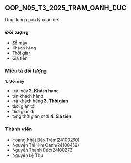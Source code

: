 ## OOP_N05_T3_2025_TRAM_OANH_DUC
Ứng dụng quản lý quán net


###  Đối tượng
- Số máy
- Khách hàng
- Thời gian
- Giá tiền

### Miêu tả đối tượng
**1. Số máy**
 - mã máy
**2. Khách hàng**
 - tên khách hàng
 - mã khách hàng
**3. Thời gian**
 - thời gian tới
 - thời gian đi
 - tổng thời gian chơi
**4. Giá tiền**


### Thành viên
- Hoàng Nhật Bảo Trâm(24100260)
- Nguyễn Thị Kim Oanh(24100459)
- Nguyễn Thanh Đức(24100273)
- Nguyễn Lệ Thu 
